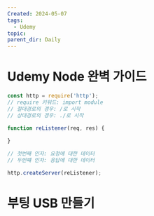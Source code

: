 ```yaml
---
Created: 2024-05-07
tags:
  - Udemy
topic: 
parent_dir: Daily
---
```

# Udemy Node 완벽 가이드
```js
const http = require('http');
// require 키워드: import module
// 절대경로의 경우: /로 시작
// 상대경로의 경우: ./로 시작

function reListener(req, res) {
	
}

// 첫번째 인자: 요청에 대한 데이터
// 두번쨰 인자: 응답에 대한 데이터

http.createServer(reListener);

```
# 부팅 USB 만들기
